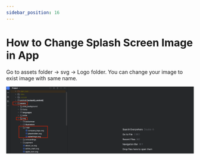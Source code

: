 ```yaml
---
sidebar_position: 16
---
```


# How to Change Splash Screen Image in App

Go to assets folder -> svg -> Logo folder. You can change your image to exist image with same name.

![Splash Screen](/images/app/splash_screen.png)
